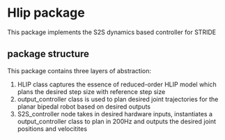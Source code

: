 # Hlip package
This package implements the S2S dynamics based controller for STRIDE
## package structure
This package contains three layers of abstraction: 
1. HLIP class captures the essence of reduced-order HLIP model which plans the desired step size with reference step size
2. output_controller class is used to plan desired joint trajectories for the planar bipedal robot based on desired outputs
3. S2S_controller node takes in desired hardware inputs, instantiates a output_controller class to plan in 200Hz and outputs the desired joint positions and velocitites  